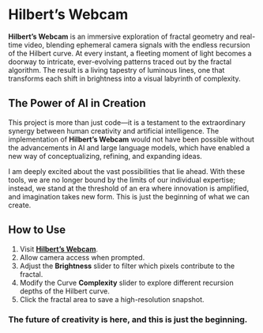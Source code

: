 # Hilbert’s Webcam

**Hilbert’s Webcam** is an immersive exploration of fractal geometry and real-time video, blending ephemeral camera signals with the endless recursion of the Hilbert curve. At every instant, a fleeting moment of light becomes a doorway to intricate, ever-evolving patterns traced out by the fractal algorithm. The result is a living tapestry of luminous lines, one that transforms each shift in brightness into a visual labyrinth of complexity.

## The Power of AI in Creation

This project is more than just code—it is a testament to the extraordinary synergy between human creativity and artificial intelligence. The implementation of **Hilbert’s Webcam** would not have been possible without the advancements in AI and large language models, which have enabled a new way of conceptualizing, refining, and expanding ideas. 

I am deeply excited about the vast possibilities that lie ahead. With these tools, we are no longer bound by the limits of our individual expertise; instead, we stand at the threshold of an era where innovation is amplified, and imagination takes new form. This is just the beginning of what we can create.

## How to Use

1. Visit **[Hilbert’s Webcam](https://alejandroromerog.github.io/LiveHilbertCurves/)**.
2. Allow camera access when prompted.
3. Adjust the **Brightness** slider to filter which pixels contribute to the fractal.
4. Modify the Curve **Complexity** slider to explore different recursion depths of the Hilbert curve.
5. Click the fractal area to save a high-resolution snapshot.

### The future of creativity is here, and this is just the beginning.